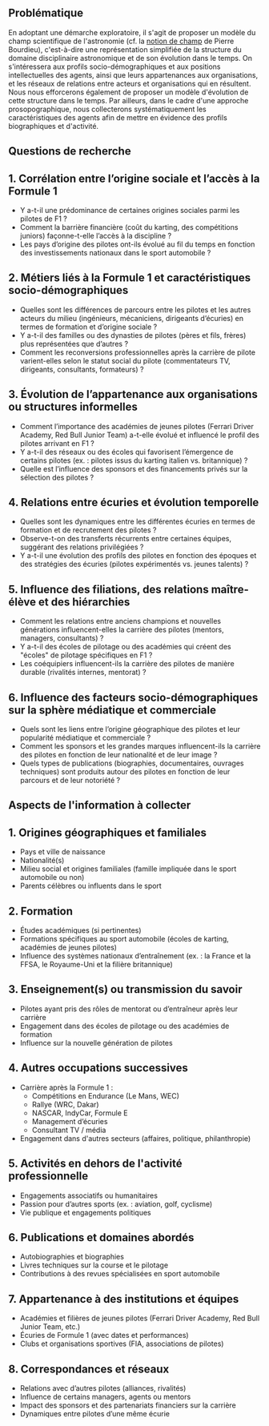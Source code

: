 ## Problématique

En adoptant une démarche exploratoire, il s'agit de proposer un modèle du champ scientifique de l'astronomie (cf. la [notion de champ](https://fr.wikipedia.org/wiki/Champ_(sociologie)) de Pierre Bourdieu), c'est-à-dire une représentation simplifiée de la structure du domaine disciplinaire astronomique et de son évolution dans le temps. On s'intéressera aux profils socio-démographiques et aux positions intellectuelles des agents, ainsi que leurs appartenances aux organisations, et les réseaux de relations entre acteurs et organisations qui en résultent. Nous nous efforcerons également de proposer un modèle d'évolution de cette structure dans le temps. Par ailleurs, dans le cadre d'une approche prosopographique, nous collecterons systématiquement les caractéristiques des agents afin de mettre en évidence des profils biographiques et d'activité.

## Questions de recherche


## 1. Corrélation entre l’origine sociale et l’accès à la Formule 1  
- Y a-t-il une prédominance de certaines origines sociales parmi les pilotes de F1 ?  
- Comment la barrière financière (coût du karting, des compétitions juniors) façonne-t-elle l’accès à la discipline ?  
- Les pays d’origine des pilotes ont-ils évolué au fil du temps en fonction des investissements nationaux dans le sport automobile ?  

## 2. Métiers liés à la Formule 1 et caractéristiques socio-démographiques  
- Quelles sont les différences de parcours entre les pilotes et les autres acteurs du milieu (ingénieurs, mécaniciens, dirigeants d’écuries) en termes de formation et d’origine sociale ?  
- Y a-t-il des familles ou des dynasties de pilotes (pères et fils, frères) plus représentées que d’autres ?  
- Comment les reconversions professionnelles après la carrière de pilote varient-elles selon le statut social du pilote (commentateurs TV, dirigeants, consultants, formateurs) ?  

## 3. Évolution de l’appartenance aux organisations ou structures informelles  
- Comment l’importance des académies de jeunes pilotes (Ferrari Driver Academy, Red Bull Junior Team) a-t-elle évolué et influencé le profil des pilotes arrivant en F1 ?  
- Y a-t-il des réseaux ou des écoles qui favorisent l’émergence de certains pilotes (ex. : pilotes issus du karting italien vs. britannique) ?  
- Quelle est l’influence des sponsors et des financements privés sur la sélection des pilotes ?  

## 4. Relations entre écuries et évolution temporelle  
- Quelles sont les dynamiques entre les différentes écuries en termes de formation et de recrutement des pilotes ?  
- Observe-t-on des transferts récurrents entre certaines équipes, suggérant des relations privilégiées ?  
- Y a-t-il une évolution des profils des pilotes en fonction des époques et des stratégies des écuries (pilotes expérimentés vs. jeunes talents) ?  

## 5. Influence des filiations, des relations maître-élève et des hiérarchies  
- Comment les relations entre anciens champions et nouvelles générations influencent-elles la carrière des pilotes (mentors, managers, consultants) ?  
- Y a-t-il des écoles de pilotage ou des académies qui créent des "écoles" de pilotage spécifiques en F1 ?  
- Les coéquipiers influencent-ils la carrière des pilotes de manière durable (rivalités internes, mentorat) ?  

## 6. Influence des facteurs socio-démographiques sur la sphère médiatique et commerciale  
- Quels sont les liens entre l’origine géographique des pilotes et leur popularité médiatique et commerciale ?  
- Comment les sponsors et les grandes marques influencent-ils la carrière des pilotes en fonction de leur nationalité et de leur image ?  
- Quels types de publications (biographies, documentaires, ouvrages techniques) sont produits autour des pilotes en fonction de leur parcours et de leur notoriété ?  



## Aspects de l'information à collecter

## 1. Origines géographiques et familiales  
- Pays et ville de naissance  
- Nationalité(s)  
- Milieu social et origines familiales (famille impliquée dans le sport automobile ou non)  
- Parents célèbres ou influents dans le sport  

## 2. Formation  
- Études académiques (si pertinentes)  
- Formations spécifiques au sport automobile (écoles de karting, académies de jeunes pilotes)  
- Influence des systèmes nationaux d’entraînement (ex. : la France et la FFSA, le Royaume-Uni et la filière britannique)  

## 3. Enseignement(s) ou transmission du savoir  
- Pilotes ayant pris des rôles de mentorat ou d’entraîneur après leur carrière  
- Engagement dans des écoles de pilotage ou des académies de formation  
- Influence sur la nouvelle génération de pilotes  

## 4. Autres occupations successives  
- Carrière après la Formule 1 :  
  - Compétitions en Endurance (Le Mans, WEC)  
  - Rallye (WRC, Dakar)  
  - NASCAR, IndyCar, Formule E  
  - Management d’écuries  
  - Consultant TV / média  
- Engagement dans d'autres secteurs (affaires, politique, philanthropie)  

## 5. Activités en dehors de l'activité professionnelle  
- Engagements associatifs ou humanitaires  
- Passion pour d’autres sports (ex. : aviation, golf, cyclisme)  
- Vie publique et engagements politiques  

## 6. Publications et domaines abordés  
- Autobiographies et biographies  
- Livres techniques sur la course et le pilotage  
- Contributions à des revues spécialisées en sport automobile  

## 7. Appartenance à des institutions et équipes  
- Académies et filières de jeunes pilotes (Ferrari Driver Academy, Red Bull Junior Team, etc.)  
- Écuries de Formule 1 (avec dates et performances)  
- Clubs et organisations sportives (FIA, associations de pilotes)  

## 8. Correspondances et réseaux  
- Relations avec d’autres pilotes (alliances, rivalités)  
- Influence de certains managers, agents ou mentors  
- Impact des sponsors et des partenariats financiers sur la carrière  
- Dynamiques entre pilotes d’une même écurie  
